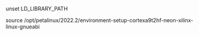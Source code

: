 unset LD_LIBRARY_PATH

source /opt/petalinux/2022.2/environment-setup-cortexa9t2hf-neon-xilinx-linux-gnueabi 
